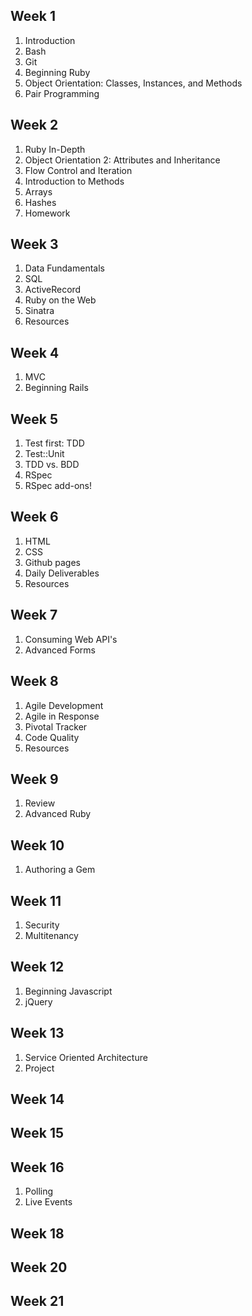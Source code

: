 ## Week 1
1.  Introduction
2.  Bash
3.  Git
4.  Beginning Ruby
5.  Object Orientation: Classes, Instances, and Methods
6.  Pair Programming

## Week 2
1.  Ruby In-Depth
2.  Object Orientation 2: Attributes and Inheritance
3.  Flow Control and Iteration
4.  Introduction to Methods
5.  Arrays
6.  Hashes
7.  Homework

## Week 3
1.  Data Fundamentals
2.  SQL
3.  ActiveRecord
4.  Ruby on the Web
5.  Sinatra
6.  Resources

## Week 4
1.  MVC
2.  Beginning Rails

## Week 5
1. Test first: TDD
2. Test::Unit
3. TDD vs. BDD
4. RSpec
5. RSpec add-ons!

## Week 6
1.  HTML
2.  CSS
3.  Github pages
4.  Daily Deliverables
5.  Resources

## Week 7
1.  Consuming Web API's
2.  Advanced Forms

## Week 8
1.  Agile Development
2.  Agile in Response
3.  Pivotal Tracker
4.  Code Quality
5.  Resources

## Week 9
1. Review
2. Advanced Ruby

## Week 10
1.  Authoring a Gem

## Week 11
1. Security
2. Multitenancy

## Week 12
1.  Beginning Javascript
2.  jQuery

## Week 13
1.  Service Oriented Architecture
2.  Project

## Week 14

## Week 15

## Week 16
1. Polling
2. Live Events

## Week 18

## Week 20

## Week 21

